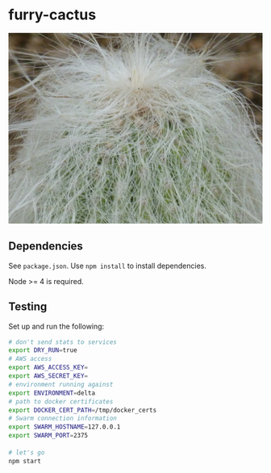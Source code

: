 # furry-cactus

![furry cactus](furry-cactus.jpg "furry cactus")

## Dependencies

See `package.json`. Use `npm install` to install dependencies.

Node >= 4 is required.

## Testing

Set up and run the following:

```bash
# don't send stats to services
export DRY_RUN=true
# AWS access
export AWS_ACCESS_KEY=
export AWS_SECRET_KEY=
# environment running against
export ENVIRONMENT=delta
# path to docker certificates
export DOCKER_CERT_PATH=/tmp/docker_certs
# Swarm connection information
export SWARM_HOSTNAME=127.0.0.1
export SWARM_PORT=2375

# let's go
npm start
```
